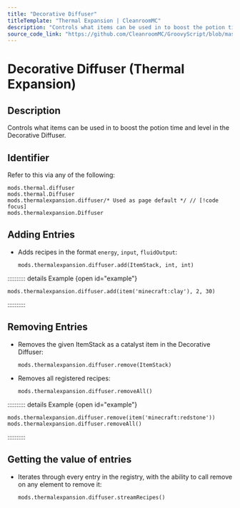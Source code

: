 ```yaml
---
title: "Decorative Diffuser"
titleTemplate: "Thermal Expansion | CleanroomMC"
description: "Controls what items can be used in to boost the potion time and level in the Decorative Diffuser."
source_code_link: "https://github.com/CleanroomMC/GroovyScript/blob/master/src/main/java/com/cleanroommc/groovyscript/compat/mods/thermalexpansion/device/Diffuser.java"
---
```


# Decorative Diffuser (Thermal Expansion)

## Description

Controls what items can be used in to boost the potion time and level in the Decorative Diffuser.

## Identifier

Refer to this via any of the following:

```groovy:no-line-numbers {3}
mods.thermal.diffuser
mods.thermal.Diffuser
mods.thermalexpansion.diffuser/* Used as page default */ // [!code focus]
mods.thermalexpansion.Diffuser
```


## Adding Entries

- Adds recipes in the format `energy`, `input`, `fluidOutput`:

    ```groovy:no-line-numbers
    mods.thermalexpansion.diffuser.add(ItemStack, int, int)
    ```

:::::::::: details Example {open id="example"}
```groovy:no-line-numbers
mods.thermalexpansion.diffuser.add(item('minecraft:clay'), 2, 30)
```

::::::::::

## Removing Entries

- Removes the given ItemStack as a catalyst item in the Decorative Diffuser:

    ```groovy:no-line-numbers
    mods.thermalexpansion.diffuser.remove(ItemStack)
    ```

- Removes all registered recipes:

    ```groovy:no-line-numbers
    mods.thermalexpansion.diffuser.removeAll()
    ```

:::::::::: details Example {open id="example"}
```groovy:no-line-numbers
mods.thermalexpansion.diffuser.remove(item('minecraft:redstone'))
mods.thermalexpansion.diffuser.removeAll()
```

::::::::::

## Getting the value of entries

- Iterates through every entry in the registry, with the ability to call remove on any element to remove it:

    ```groovy:no-line-numbers
    mods.thermalexpansion.diffuser.streamRecipes()
    ```
